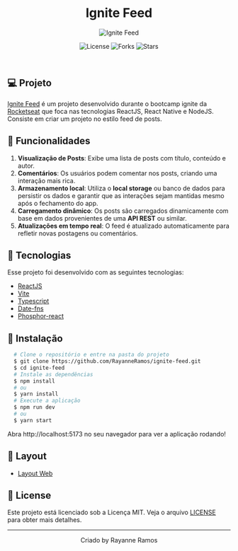 <h1 align='center'>Ignite Feed</h1>

<p align='center'>
  <img src='https://user-images.githubusercontent.com/43352880/223568565-081794a0-edf5-434e-8fce-3ad76083ff33.png' alt='Ignite Feed' />
</p>

<p  align='center'>
  <img src='https://img.shields.io/badge/license-MIT-%23835afd' alt='License' />
  <img src='https://img.shields.io/badge/forks-MIT-%23835afd' alt='Forks' />
  <img src='https://img.shields.io/badge/stars-MIT-%23835afd' alt='Stars' />
</p>

<br>

## 💻 Projeto

[Ignite Feed](https://ignite-feed-ochre.vercel.app/) é um projeto desenvolvido durante o bootcamp ignite da [Rocketseat](https://www.rocketseat.com.br/) que foca nas tecnologias ReactJS, React Native e NodeJS. Consiste em criar um projeto no estilo feed de posts.

## 🌟 Funcionalidades

1. **Visualização de Posts**: Exibe uma lista de posts com título, conteúdo e autor.
2. **Comentários**: Os usuários podem comentar nos posts, criando uma interação mais rica. 
3. **Armazenamento local**: Utiliza o **local storage** ou banco de dados para persistir os dados e garantir que as interações sejam mantidas mesmo após o fechamento do app.
4. **Carregamento dinâmico**: Os posts são carregados dinamicamente com base em dados provenientes de uma **API REST** ou similar.
5. **Atualizações em tempo real**: O feed é atualizado automaticamente para refletir novas postagens ou comentários.

## 🧪 Tecnologias

Esse projeto foi desenvolvido com as seguintes tecnologias:

- [ReactJS](https://reactjs.org/)
- [Vite](https://vitejs.dev/)
- [Typescript](https://www.typescriptlang.org/)
- [Date-fns](https://www.npmjs.com/package/date-fns)
- [Phosphor-react](https://phosphoricons.com/)

## 🚀 Instalação

```bash
  # Clone o repositório e entre na pasta do projeto
  $ git clone https://github.com/RayanneRamos/ignite-feed.git
  $ cd ignite-feed
  # Instale as dependências
  $ npm install
  # ou
  $ yarn install
  # Execute a aplicação
  $ npm run dev
  # ou
  $ yarn start
```

Abra http://localhost:5173 no seu navegador para ver a aplicação rodando!

## 🔖 Layout

- [Layout Web](<https://www.figma.com/file/XUFOgAR5OfvTY8VbA4XvjV/Ignite-Feed-(Community)?node-id=68%3A296&t=ndojrgeD94NXuRwI-1>)

## 📝 License

Este projeto está licenciado sob a Licença MIT. Veja o arquivo [LICENSE](LICENSE) para obter mais detalhes.

---

<p align='center'>Criado by Rayanne Ramos</p>
